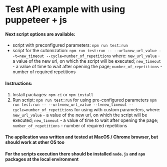 # Test API example with using puppeteer + js

#### Next script options are available:
* script with preconfigured parameters: ```npm run test:run```
* script for the cutomization: ```npm run test:run -- --url=new_url_value --t=new_timeout --cycle=number_of_repetitions``` where:
   ```new_url_value``` - a value of the new url, on which the script will be executed;
   ```new_timeout``` - a value of time to wait after opening the page;
   ```number_of_repetitions``` - number of required repetitions

#### Instructions:
1. Install packages:
```npm ci``` or ```npm install```
2. Run script:
```npm run test:run``` for using pre-configured parameters
```npm run test:run -- --url=new_url_value --t=new_timeout --cycle=number_of_repetitions``` for using with custom parameters, where:
 ```new_url_value``` - a value of the new url, on which the script will be executed;
 ```new_timeout``` - a value of time to wait after opening the page;
 ```number_of_repetitions``` - number of required repetitions

#### The application was written and tested at MacOS / Chrome browser, but should work at other OS too
#### For the scripts execution there should be installed ```node.js``` and ```npm``` packages at the local environment